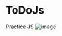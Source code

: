 # ToDoJs
Practice JS
![image](https://user-images.githubusercontent.com/53790644/158046031-0fc044b4-3259-4a5f-8a2f-6ef1df01fe61.png)
